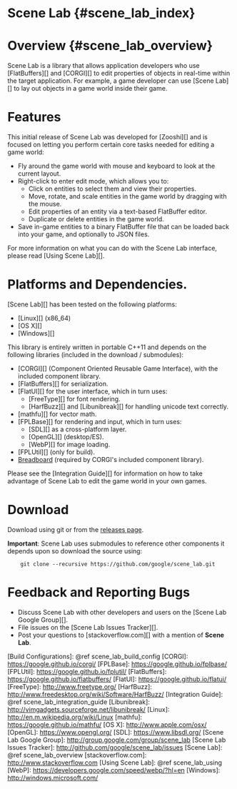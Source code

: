 Scene Lab    {#scene_lab_index}
=========

# Overview    {#scene_lab_overview}

Scene Lab is a library that allows application developers who use
[FlatBuffers][] and [CORGI][] to edit properties of objects in real-time within
the target application. For example, a game developer can use [Scene Lab][] to
lay out objects in a game world inside their game.

# Features

This initial release of Scene Lab was developed for [Zooshi][] and is focused on
letting you perform certain core tasks needed for editing a game world:

  * Fly around the game world with mouse and keyboard to look at the current
    layout.
  * Right-click to enter edit mode, which allows you to:
    * Click on entities to select them and view their properties.
    * Move, rotate, and scale entities in the game world by dragging with the
      mouse.
    * Edit properties of an entity via a text-based FlatBuffer editor.
    * Duplicate or delete entities in the game world.
  * Save in-game entities to a binary FlatBuffer file that can be loaded back
    into your game, and optionally to JSON files.

For more information on what you can do with the Scene Lab interface, please
read [Using Scene Lab][].

# Platforms and Dependencies.

[Scene Lab][] has been tested on the following platforms:

   * [Linux][] (x86_64)
   * [OS X][]
   * [Windows][]

This library is entirely written in portable C++11 and depends on the
following libraries (included in the download / submodules):

   * [CORGI][] (Component Oriented Reusable Game Interface), with the included
     component library.
   * [FlatBuffers][] for serialization.
   * [FlatUI][] for the user interface, which in turn uses:
     * [FreeType][] for font rendering.
     * [HarfBuzz][] and [Libunibreak][] for handling unicode text correctly.
   * [mathfu][] for vector math.
   * [FPLBase][] for rendering and input, which in turn uses:
     * [SDL][] as a cross-platform layer.
     * [OpenGL][] (desktop/ES).
     * [WebP][] for image loading.
   * [FPLUtil][] (only for build).
   * [Breadboard][] (required by CORGI's included component library).

Please see the [Integration Guide][] for information on how to take advantage of
Scene Lab to edit the game world in your own games.

# Download

Download using git or from the
[releases page](http://github.com/google/scene_lab/releases).

**Important**: Scene Lab uses submodules to reference other components it depends
upon so download the source using:

~~~{.sh}
    git clone --recursive https://github.com/google/scene_lab.git
~~~

# Feedback and Reporting Bugs

   * Discuss Scene Lab with other developers and users on the
     [Scene Lab Google Group][].
   * File issues on the [Scene Lab Issues Tracker][].
   * Post your questions to [stackoverflow.com][] with a mention of **Scene Lab**.

  [Breadboard]: https://google.github.io/breadboard/
  [Build Configurations]: @ref scene_lab_build_config
  [CORGI]: https://google.github.io/corgi/
  [FPLBase]: https://google.github.io/fplbase/
  [FPLUtil]: https://google.github.io/fplutil/
  [FlatBuffers]: https://google.github.io/flatbuffers/
  [FlatUI]: https://google.github.io/flatui/
  [FreeType]: http://www.freetype.org/
  [HarfBuzz]: http://www.freedesktop.org/wiki/Software/HarfBuzz/
  [Integration Guide]: @ref scene_lab_integration_guide
  [Libunibreak]: http://vimgadgets.sourceforge.net/libunibreak/
  [Linux]: http://en.m.wikipedia.org/wiki/Linux
  [mathfu]: https://google.github.io/mathfu/
  [OS X]: http://www.apple.com/osx/
  [OpenGL]: https://www.opengl.org/
  [SDL]: https://www.libsdl.org/
  [Scene Lab Google Group]: http://group.google.com/group/scene_lab
  [Scene Lab Issues Tracker]: http://github.com/google/scene_lab/issues
  [Scene Lab]: @ref scene_lab_overview
  [stackoverflow.com]: http://www.stackoverflow.com
  [Using Scene Lab]: @ref scene_lab_using
  [WebP]: https://developers.google.com/speed/webp/?hl=en
  [Windows]: http://windows.microsoft.com/



